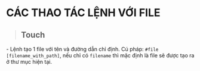 # CÁC THAO TÁC LỆNH VỚI FILE 
> ## Touch 
\- Lệnh tạo 1 file với tên và đường dẫn chỉ định. Cú pháp: `#file [filename_with_path]`, nếu chỉ có `filename` thì mặc định là file sẽ được tạo ra ở thư mục hiện tại.  
 
